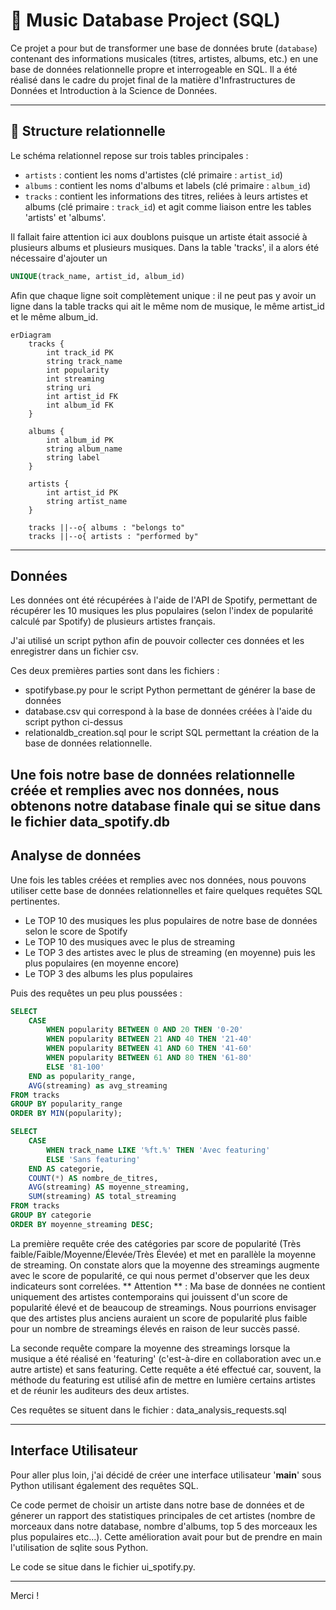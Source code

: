 # 🎵 Music Database Project (SQL)

Ce projet a pour but de transformer une base de données brute (`database`) contenant des informations musicales (titres, artistes, albums, etc.) en une base de données relationnelle propre et interrogeable en SQL. Il a été réalisé dans le cadre du projet final de la matière d'Infrastructures de Données et Introduction à la Science de Données.

---

## 📁 Structure relationnelle

Le schéma relationnel repose sur trois tables principales :

- `artists` : contient les noms d'artistes (clé primaire : `artist_id`)
- `albums` : contient les noms d'albums et labels (clé primaire : `album_id`)
- `tracks` : contient les informations des titres, reliées à leurs artistes et albums (clé primaire : `track_id`) et agit comme liaison entre les tables 'artists' et 'albums'.

Il fallait faire attention ici aux doublons puisque un artiste était associé à plusieurs albums et plusieurs musiques. Dans la table 'tracks', il a alors été nécessaire d'ajouter un 

```sql
UNIQUE(track_name, artist_id, album_id)
```

Afin que chaque ligne soit complètement unique : il ne peut pas y avoir un ligne dans la table tracks qui ait le même nom de musique, le même artist_id et le même album_id.

```mermaid
erDiagram
    tracks {
        int track_id PK
        string track_name
        int popularity
        int streaming
        string uri
        int artist_id FK
        int album_id FK
    }

    albums {
        int album_id PK
        string album_name
        string label
    }

    artists {
        int artist_id PK
        string artist_name
    }

    tracks ||--o{ albums : "belongs to"
    tracks ||--o{ artists : "performed by"
```
---
## Données

Les données ont été récupérées à l'aide de l'API de Spotify, permettant de récupérer les 10 musiques les plus populaires (selon l'index de popularité calculé par Spotify) de plusieurs artistes français.

J'ai utilisé un script python afin de pouvoir collecter ces données et les enregistrer dans un fichier csv.

Ces deux premières parties sont dans les fichiers : 
- spotifybase.py pour le script Python permettant de générer la base de données
- database.csv qui correspond à la base de données créées à l'aide du script python ci-dessus
- relationaldb_creation.sql pour le script SQL permettant la création de la base de données relationnelle.

Une fois notre base de données relationnelle créée et remplies avec nos données, nous obtenons notre database finale qui se situe dans le fichier data_spotify.db
---
## Analyse de données

Une fois les tables créées et remplies avec nos données, nous pouvons utiliser cette base de données relationnelles et faire quelques requêtes SQL pertinentes.

 - Le TOP 10 des musiques les plus populaires de notre base de données selon le score de Spotify
 - Le TOP 10 des musiques avec le plus de streaming
 - Le TOP 3 des artistes avec le plus de streaming (en moyenne) puis les plus populaires (en moyenne encore)
 - Le TOP 3 des albums les plus populaires

Puis des requêtes un peu plus poussées :

```sql
SELECT 
    CASE 
        WHEN popularity BETWEEN 0 AND 20 THEN '0-20'
        WHEN popularity BETWEEN 21 AND 40 THEN '21-40'
        WHEN popularity BETWEEN 41 AND 60 THEN '41-60'
        WHEN popularity BETWEEN 61 AND 80 THEN '61-80'
        ELSE '81-100'
    END as popularity_range,
    AVG(streaming) as avg_streaming
FROM tracks
GROUP BY popularity_range
ORDER BY MIN(popularity);

SELECT 
    CASE 
        WHEN track_name LIKE '%ft.%' THEN 'Avec featuring'
        ELSE 'Sans featuring'
    END AS categorie,
    COUNT(*) AS nombre_de_titres,
    AVG(streaming) AS moyenne_streaming,
    SUM(streaming) AS total_streaming
FROM tracks
GROUP BY categorie
ORDER BY moyenne_streaming DESC;
```

La première requête crée des catégories par score de popularité (Très faible/Faible/Moyenne/Élevée/Très Élevée) et met en parallèle la moyenne de streaming. On constate alors que la moyenne des streamings augmente avec le score de popularité, ce qui nous permet d'observer que les deux indicateurs sont correlées.
** Attention ** : Ma base de données ne contient uniquement des artistes contemporains qui jouissent d'un score de popularité élevé et de beaucoup de streamings. Nous pourrions envisager que des artistes plus anciens auraient un score de popularité plus faible pour un nombre de streamings élevés en raison de leur succès passé.

La seconde requête compare la moyenne des streamings lorsque la musique a été réalisé en 'featuring' (c'est-à-dire en collaboration avec un.e autre artiste) et sans featuring. Cette requête a été effectué car, souvent, la méthode du featuring est utilisé afin de mettre en lumière certains artistes et de réunir les auditeurs des deux artistes.

Ces requêtes se situent dans le fichier : data_analysis_requests.sql

---
## Interface Utilisateur

Pour aller plus loin, j'ai décidé de créer une interface utilisateur '__main__' sous Python utilisant également des requêtes SQL.

Ce code permet de choisir un artiste dans notre base de données et de génerer un rapport des statistiques principales de cet artistes (nombre de morceaux dans notre database, nombre d'albums, top 5 des morceaux les plus populaires etc...). Cette amélioration avait pour but de prendre en main l'utilisation de sqlite sous Python.

Le code se situe dans le fichier ui_spotify.py.

---
Merci ! 
